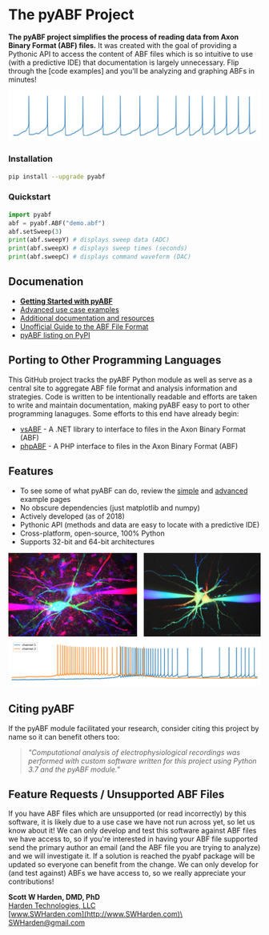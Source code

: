 # The pyABF Project

**The pyABF project simplifies the process of reading data from Axon Binary Format (ABF) files.** It was created with the goal of providing a Pythonic API to access the content of ABF files which is so intuitive to use (with a predictive IDE) that documentation is largely unnecessary. Flip through the [code examples] and you'll be analyzing and graphing ABFs in minutes!

![](/docs/graphics/2017-11-06-aps.png)

### Installation
```bash
pip install --upgrade pyabf
```

### Quickstart
```python
import pyabf
abf = pyabf.ABF("demo.abf")
abf.setSweep(3)
print(abf.sweepY) # displays sweep data (ADC)
print(abf.sweepX) # displays sweep times (seconds)
print(abf.sweepC) # displays command waveform (DAC)
```

## Documenation
* **[Getting Started with pyABF](/docs/getting-started)**
* [Advanced use case examples](/docs/getting-started/advanced.md)
* [Additional documentation and resources](/docs/)
* [Unofficial Guide to the ABF File Format](/docs/advanced/abf-file-format/)
* [pyABF listing on PyPI](https://pypi.org/project/pyabf/)

## Porting to Other Programming Languages
This GitHub project tracks the pyABF Python module as well as serve as a central site to aggregate ABF file format and analysis information and strategies. Code is written to be intentionally readable and efforts are taken to write and maintain documentation, making pyABF easy to port to other programming lanaguges. Some efforts to this end have already begin:

* [vsABF](https://github.com/swharden/vsABF) - A .NET library to interface to files in the Axon Binary Format (ABF)
* [phpABF](https://github.com/swharden/phpABF) - A PHP interface to files in the Axon Binary Format (ABF)

## Features
* To see some of what pyABF can do, review the [simple](/docs/getting-started) and [advanced](/docs/getting-started/advanced.md) example pages
* No obscure dependencies (just matplotlib and numpy)
* Actively developed (as of 2018)
* Pythonic API (methods and data are easy to locate with a predictive IDE)
* Cross-platform, open-source, 100% Python
* Supports 32-bit and 64-bit architectures

![](/docs/graphics/spacer_paired_patch.jpg)
![](/docs/graphics/2017-11-18-multichannel.png)

## Citing pyABF
If the pyABF module facilitated your research, consider citing this project by name so it can benefit others too:

> _"Computational analysis of electrophysiological recordings was performed with custom software 
> written for this project using Python 3.7 and the pyABF module."_

## Feature Requests / Unsupported ABF Files
If you have ABF files which are unsupported (or read incorrectly) by this software, it is likely due to a use case we have not run across yet, so let us know about it! We can only develop and test this software against ABF files we have access to, so if you're interested in having your ABF file supported send the primary author an email (and the ABF file you are trying to analyze) and we will investigate it. If a solution is reached the pyabf package will be updated so everyone can benefit from the change. We can only develop for (and test against) ABFs we have access to, so we really appreciate your contributions!

**Scott W Harden, DMD, PhD**\
[Harden Technologies, LLC](http://tech.SWHarden.com)\
[www.SWHarden.com](http://www.SWHarden.com)\
[SWHarden@gmail.com](mailto:swharden@gmail.com)
